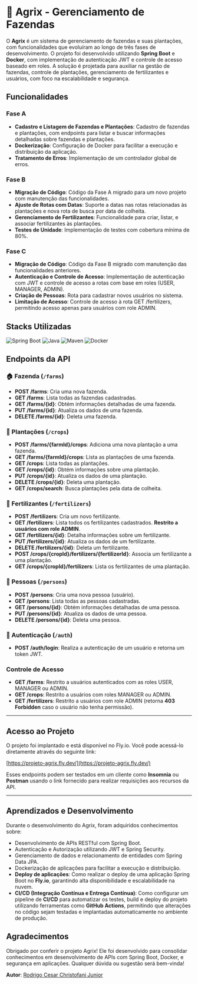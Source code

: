 # 🌱 Agrix - Gerenciamento de Fazendas

O **Agrix** é um sistema de gerenciamento de fazendas e suas plantações, com funcionalidades que evoluíram ao longo de três fases de desenvolvimento. O projeto foi desenvolvido utilizando **Spring Boot** e **Docker**, com implementação de autenticação JWT e controle de acesso baseado em roles. A solução é projetada para auxiliar na gestão de fazendas, controle de plantações, gerenciamento de fertilizantes e usuários, com foco na escalabilidade e segurança.

## Funcionalidades

### Fase A
- **Cadastro e Listagem de Fazendas e Plantações**: Cadastro de fazendas e plantações, com endpoints para listar e buscar informações detalhadas sobre fazendas e plantações.
- **Dockerização**: Configuração de Docker para facilitar a execução e distribuição da aplicação.
- **Tratamento de Erros**: Implementação de um controlador global de erros.

### Fase B
- **Migração de Código**: Código da Fase A migrado para um novo projeto com manutenção das funcionalidades.
- **Ajuste de Rotas com Datas**: Suporte a datas nas rotas relacionadas às plantações e nova rota de busca por data de colheita.
- **Gerenciamento de Fertilizantes**: Funcionalidade para criar, listar, e associar fertilizantes às plantações.
- **Testes de Unidade**: Implementação de testes com cobertura mínima de 80%.

### Fase C
- **Migração de Código**: Código da Fase B migrado com manutenção das funcionalidades anteriores.
- **Autenticação e Controle de Acesso**: Implementação de autenticação com JWT e controle de acesso a rotas com base em roles (USER, MANAGER, ADMIN).
- **Criação de Pessoas**: Rota para cadastrar novos usuários no sistema.
- **Limitação de Acesso**: Controle de acesso à rota GET /fertilizers, permitindo acesso apenas para usuários com role ADMIN.

## Stacks Utilizadas
![Spring Boot](https://img.shields.io/badge/Spring%20Boot-6DB33F?style=for-the-badge&logo=spring&logoColor=white)
![Java](https://img.shields.io/badge/Java-007396?style=for-the-badge&logo=java&logoColor=white)
![Maven](https://img.shields.io/badge/Maven-C71A36?style=for-the-badge&logo=apache-maven&logoColor=white)
![Docker](https://img.shields.io/badge/Docker-2496ED?style=for-the-badge&logo=docker&logoColor=white)

## Endpoints da API

### **🏠 Fazenda (`/farms`)**

- **POST /farms**: Cria uma nova fazenda.
- **GET /farms**: Lista todas as fazendas cadastradas.
- **GET /farms/{id}**: Obtém informações detalhadas de uma fazenda.
- **PUT /farms/{id}**: Atualiza os dados de uma fazenda.
- **DELETE /farms/{id}**: Deleta uma fazenda.

### **🌱 Plantações (`/crops`)**

- **POST /farms/{farmId}/crops**: Adiciona uma nova plantação a uma fazenda.
- **GET /farms/{farmId}/crops**: Lista as plantações de uma fazenda.
- **GET /crops**: Lista todas as plantações.
- **GET /crops/{id}**: Obtém informações sobre uma plantação.
- **PUT /crops/{id}**: Atualiza os dados de uma plantação.
- **DELETE /crops/{id}**: Deleta uma plantação.
- **GET /crops/search**: Busca plantações pela data de colheita.

### **💩 Fertilizantes (`/fertilizers`)**

- **POST /fertilizers**: Cria um novo fertilizante.
- **GET /fertilizers**: Lista todos os fertilizantes cadastrados. **Restrito a usuários com role ADMIN**.
- **GET /fertilizers/{id}**: Detalha informações sobre um fertilizante.
- **PUT /fertilizers/{id}**: Atualiza os dados de um fertilizante.
- **DELETE /fertilizers/{id}**: Deleta um fertilizante.
- **POST /crops/{cropId}/fertilizers/{fertilizerId}**: Associa um fertilizante a uma plantação.
- **GET /crops/{cropId}/fertilizers**: Lista os fertilizantes de uma plantação.

### **👤 Pessoas (`/persons`)**

- **POST /persons**: Cria uma nova pessoa (usuário).
- **GET /persons**: Lista todas as pessoas cadastradas.
- **GET /persons/{id}**: Obtém informações detalhadas de uma pessoa.
- **PUT /persons/{id}**: Atualiza os dados de uma pessoa.
- **DELETE /persons/{id}**: Deleta uma pessoa.

### **🔑 Autenticação (`/auth`)**

- **POST /auth/login**: Realiza a autenticação de um usuário e retorna um token JWT.

### **Controle de Acesso**

- **GET /farms**: Restrito a usuários autenticados com as roles USER, MANAGER ou ADMIN.
- **GET /crops**: Restrito a usuários com roles MANAGER ou ADMIN.
- **GET /fertilizers**: Restrito a usuários com role ADMIN (retorna **403 Forbidden** caso o usuário não tenha permissão).

---

## Acesso ao Projeto

O projeto foi implantado e está disponível no Fly.io. Você pode acessá-lo diretamente através do seguinte link:

[https://projeto-agrix.fly.dev/](https://projeto-agrix.fly.dev/)

Esses endpoints podem ser testados em um cliente como **Insomnia** ou **Postman** usando o link fornecido para realizar requisições aos recursos da API.

---

## Aprendizados e Desenvolvimento

Durante o desenvolvimento do Agrix, foram adquiridos conhecimentos sobre:

- Desenvolvimento de APIs RESTful com Spring Boot.
- Autenticação e Autorização utilizando JWT e Spring Security.
- Gerenciamento de dados e relacionamento de entidades com Spring Data JPA.
- Dockerização de aplicações para facilitar a execução e distribuição.
- **Deploy de aplicações**: Como realizar o deploy de uma aplicação Spring Boot no **Fly.io**, garantindo alta disponibilidade e escalabilidade na nuvem.
- **CI/CD (Integração Contínua e Entrega Contínua)**: Como configurar um pipeline de **CI/CD** para automatizar os testes, build e deploy do projeto utilizando ferramentas como **GitHub Actions**, permitindo que alterações no código sejam testadas e implantadas automaticamente no ambiente de produção.

## Agradecimentos

Obrigado por conferir o projeto Agrix! Ele foi desenvolvido para consolidar conhecimentos em desenvolvimento de APIs com Spring Boot, Docker, e segurança em aplicações. Qualquer dúvida ou sugestão será bem-vinda!

**Autor**: [Rodrigo Cesar Christofani Junior](https://github.com/Christofani)

